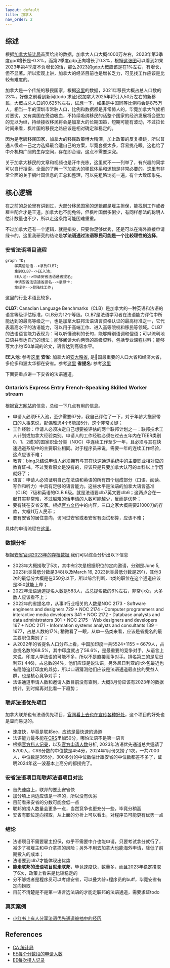 ```yaml
---
layout: default
title: 加拿大
nav_order: 2
---
```


## 综述

根据[加拿大统计局](https://www.statcan.gc.ca/en/start)首页给出的数据，加拿大人口大概4000万左右，2023年第3季度gpd增长是-0.3%，而第2季度gdp正向增长了0.3%，根据[这张图](https://www150.statcan.gc.ca/n1/daily-quotidien/231130/cg-a001-eng.htm)可以看到如果2023年第4季度不负增长的话，那么2023的gdp大概应该是在1%左右，有增长，但不显著。所以宏观上讲，加拿大的经济目前也是增长乏力，可见找工作应该是比较有难度的。

加拿大是一个传统的移民国家，根据[这里](https://www.statcan.gc.ca/en/subjects-start/immigration_and_ethnocultural_diversity)的数据，2021年移民大概占总人口数的23%，好像之前看到新闻(todo 求证)说加拿大2025年将引入50万左右的新移民，大概占总人口的0.625%左右，试想一下，如果是中国同等比例将会是875万人，相当一半的深圳市常驻人口，比例和数据都是非常惊人的。毕竟加拿大气候相对恶劣，又有美国在旁边吸血，不持续吸纳移民的话整个国家的经济发展将会更加的无以为继，持续接收移民将会是加拿大的长期国策，短期可能有波动，不过拉长时间来看，枫叶国的移民之路应该是相对确定和稳定的。

因为是老牌移民国家，加拿大的移民政策博大精深，加上政策的反复横跳，所以普通人很难一己之力选择最合适自己的方案，毕竟套餐太多，容易挑花眼。这也给了中介机构广阔的生存空间，存在即合理，这点不需要深究。

关于加拿大移民的文章和视频也是汗牛充栋，这里就不一一列举了，有兴趣的同学可以自行搜索，全面的了解一下加拿大的移民体系和逻辑是非常必要的。[这里](https://inforun.info/)有非常全面的关于枫叶国信息的汇总和整理，可以先粗略浏览一遍，有个大致印象先。

## 核心逻辑

在之前的总论里有讲到过，大部分移民国家的逻辑都是雇主担保，能找到工作或者雇主配合才是王道。加拿大也不能免俗，但枫叶国僧多粥少，有同样想法的聪明人估计数量也不少，所以走这条路可能困难重重。

不过加拿大还有一个逻辑，就是掐尖，只要你足够优秀，还是可以在海外直接申请绿卡的。这里我研究的结论是**学法语通过法语移民可能是一个比较理性的选择**。

### 安省法语项目流程

```mermaid
graph TD;
	学英语法语-->拿到CLB7;
	拿到CLB7-->EE入池;
	EE入池-->申请安省法语通省提名;
	申请安省法语通省提名-->拿绿卡;
	拿绿卡-->登陆找工作;
```

这里的行业术语比较多。

**CLB7**: Canadian Language Benchmarks（CLB）是加拿大的一种英语和法语的语言等级评估标准，CLB分为12个等级。CLB7是法语学习者在法语能力评估中所能达到的最高等级之一，也是加拿大联邦法语语言资格认证的最高标准之一，它代表着高水平的法语能力，可以用于高端工作、进入高等院校和移民等领域。CLB7的法语语言能力表现为：可以听懂流利的长句，能够辨别语调和俚语；可以流利地口语并表达自己的想法；能够阅读大约两页的高级资料，包括专业课程材料；能够写大小约150单词的论文，语言达到高级水平。

**EE入池**: 参考[这里](https://inforun.info/express-entry)
**安省**: 加拿大的[安大略省](https://www.ontario.ca/page/government-ontario), 是🍁国最重要的人口大省和经济大省，多伦多和渥太华都在安省。参考[这里](https://inforun.info/%E5%AE%89%E5%A4%A7%E7%95%A5)
**省提名**: 参考[这里](https://inforun.info/%E7%9C%81%E6%8F%90%E5%90%8D)

下面要重点讲一下安省的法语通道。

### Ontario’s Express Entry French-Speaking Skilled Worker stream

根据[官方网站](https://www.ontario.ca/page/ontarios-express-entry-french-speaking-skilled-worker-stream)的信息，总结一下几点有用的信息。

- 申请人必须EE入池，至少需要67分，我自己评估了一下，对于年龄大拖家带口的人事来说，配偶雅思4个6能加5分，这个非常关键；
- 工作经验：申请人必须决定自己想要被评估的两个联邦计划之一：联邦技术工人计划或加拿大经验类别。申请人的工作经验必须在过去五年内在TEER类别0、1、2或3的国家职业分类（NOC）中连续工作至少一年，且必须与其在快速通道系统中的主要职业相同。对于程序员来说，需要一年的连续工作经验，这点应该不难；
- 教育：bing总结说申请人必须拥有与其在快速通道系统中的主要职业相对应的教育证书。不过我看原文是没有的，应该只是只要加拿大认可的本科以上学历就好了；
- 语言：申请人必须证明自己在法语和英语的所有四个组成部分（口语、阅读、写作和听力）中具有足够的语言能力。这些水平是法语的加拿大语言基准（CLB）7级和英语的CLB 6级。就是法语要clb7英文要clb6；这两点合在一起其实非常难，不过越难的话申请的人数可能越少，反而是优势；
- 要有钱在安省安家。根据[官方文档](https://www.canada.ca/en/immigration-refugees-citizenship/services/immigrate-canada/express-entry/documents/proof-funds.html)中的内容，三口之家大概需要21000刀的存款，大概11万人民币；
- 要有安省的居住意向，访问过安省或者安省有面试都算，应该不难；

具体的申请流程在[这里](https://www.ontario.ca/page/ontarios-express-entry-system-streams)。

### 数据分析

根据[安省官网2023年的存档数据](https://www.ontario.ca/page/2023-ontario-immigrant-nominee-program-updates),我们可以综合分析出以下信息

- 2023年大概捞取了5次，其中有2次是根据职位的定向邀请，分别是June 5, 2023(it类最低分数是348)以及March 16, 2023(it类最低分数是291)，其他3次的最低分大概是在350分以下，所以综合判断，it类的职位在这个通道应该是350就能上岸；
- 2022年法语通道提名人数是583人，占总提名数的6%左右，非常小众，大多数人应该看不上；
- 2022年的省提名中，从事it行业相关的人数是NOC 2173 - Software engineers and designers 729 + NOC 2174 - Computer programmers and interactive media developers 341 + NOC 2172 - Database analysts and data administrators	301 + NOC 2175 - Web designers and developers	167 + NOC 2171 - Information systems analysts and consultants	139 = 1677，占总人数的17%; 稍微看了一眼，从单一品类来看，应该是省提名的最主要职位类别了；
- 从2022年的省提名人口分布上看，中国加印度一共5524+1155 = 6679人，占总提名数的68.5%，其中印度就占了56.6%，是最重要的竞争对手，从语言上来说，印度人学法语的可能不多，所以不是直接竞争对手。排名第三的是尼日利亚(	446)，占总数的4%，他们应该是说法语，另外尼日利亚的it外包最近也有隐隐追赶印度的趋势，所以口语猜测他们应该是法语通道最直接的受益人群，也是核心竞争对手；
- 法语通道申请人数和邀请人数目前没有查到，大概3月份应该有2023年的数据统计，到时候再对比看一下趋势；

### 联邦法语优先项目

加拿大联邦也有法语优先项目，[官网看上去也在宣传各种好处](https://www.canada.ca/en/immigration-refugees-citizenship/campaigns/francophone-immigration-outside-quebec/francophone-immigration-express-entry.html)，这个项目的好处也是显而易见的。
- 速度快，毕竟是联邦ee，应该是最快速的通道
- 法语能力最多能在[CRS](https://ircc.canada.ca/english/immigrate/skilled/crs-tool.asp)里加50分，哪怕法语不是第一语言
- 根据[官方捞人记录](https://www.canada.ca/en/immigration-refugees-citizenship/corporate/mandate/policies-operational-instructions-agreements/ministerial-instructions/express-entry-rounds.html)，以及[官方申请人数](https://www.canada.ca/en/immigration-refugees-citizenship/services/immigrate-canada/express-entry/submit-profile/rounds-invitations.html)分析, 2023年法语优先通道总共邀请了8700人，CRS分数的中位数是454分，2024年1月份又捞了1次，一共7000人，中位数是365分，300多分的中位数估计跟安省的中位数都差不多了，证明2024年这一波基本上高分的都捞完了。

### 安省法语项目和联邦法语项目对比

- 首先速度上，联邦的要比安省快
- 加分项上两边应该是一样的，所以没有优劣
- 目前看来安省的分数可能会低一点
- 联邦的捞人数量会更多一点，当然竞争也更充分一些，毕竟分稍高
- 安省有职位定向捞取，从上面的分析上可以看出，对程序员可能更有优势一点

### 结论

- 法语项目不需要雇主担保，似乎不需要中介也能申请，只要考试拿分就行了，减少了被雇主和中介拿捏的风险；另外不用去加拿大也能海外申请，降低了前期投入的成本；
- 法语要到clb7才能体现出优势
- **能走联邦的法语项目就走联邦**，毕竟速度快，数量多，而且2023年稳定捞取了6次，政策上看来是比较稳定的
- 分不够或者是程序员可以考虑安省，可以叠大龄+程序员的buff，毕竟安省有定向捞取
- 目前不清楚是不是第一语言选法语的才能走联邦的法语通道，需要求证todo

### 真实案例
- [小红书上有人分享法语优先通道被抽中的经历](https://www.xiaohongshu.com/explore/65bf825c000000000c0076b0)

## References 

* [CA 统计局](https://www.statcan.gc.ca/)
* [EE每个分数段的申请人数](https://www.canada.ca/en/immigration-refugees-citizenship/services/immigrate-canada/express-entry/submit-profile/rounds-invitations.html)
* [EE每次捞人记录](https://www.canada.ca/en/immigration-refugees-citizenship/corporate/mandate/policies-operational-instructions-agreements/ministerial-instructions/express-entry-rounds.html)
